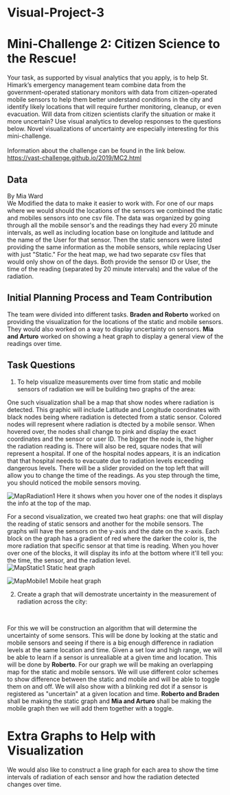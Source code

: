 # Visual-Project-3
# Mini-Challenge 2: Citizen Science to the Rescue!
Your task, as supported by visual analytics that you apply, is to help St. Himark’s emergency management team combine data from the government-operated stationary monitors with data from citizen-operated mobile sensors to help them better understand conditions in the city and identify likely locations that will require further monitoring, cleanup, or even evacuation. Will data from citizen scientists clarify the situation or make it more uncertain? Use visual analytics to develop responses to the questions below. Novel visualizations of uncertainty are especially interesting for this mini-challenge. <br/> <br/>
Information about the challenge can be found in the link below. <br/>
https://vast-challenge.github.io/2019/MC2.html

## Data
By Mia Ward <br/>
We Modified the data to make it easier to work with. For one of our maps where we would should the locations of the sensors we combined the static and mobiles sensors into one csv file. The data was organized by going through all the mobile sensor's and the readings they had every 20 minute intervals, as well as including location base on longitude and latitude and the name of the User for that sensor. Then the static sensors were listed providing the same information as the mobile sensors, while replacing User with just "Static." For the heat map, we had two separate csv files that would only show on of the days. Both provide the sensor ID or User, the time of the reading (separated by 20 minute intervals) and the value of the radiation. <br/>

## Initial Planning Process and Team Contribution

The team were divided into different tasks. **Braden and Roberto** worked on providing the visualization for the locations of the static and mobile sensors. They would also worked on a way to display uncertainty on sensors. **Mia and Arturo** worked on showing a heat graph to display a general view of the readings over time.

## Task Questions

1. To help visualize measurements over time from static and mobile sensors of radiation we will be building two graphs of the area: <br/>

One such visualization shall be a map that show nodes where radiation is detected. This graphic will include Latitude and Longitude coordinates with black nodes being where radiation is detected from a static sensor. Colored nodes will represent where radiation is dtected by a mobile sensor. When hovered over, the nodes shall change to pink and display the exact coordinates and the sensor or user ID. The bigger the node is, the higher the radiation reading is. There will also be red, square nodes that will represent a hospital. If one of the hospital nodes appears, it is an indication that that hospital needs to evacuate due to radiation levels exceeding dangerous levels. There will be a slider provided on the top left that will allow you to change the time of the readings. As you step through the time, you should noticed the mobile sensors moving. <br/>

![MapRadiation1](https://user-images.githubusercontent.com/45511267/57503792-5f011980-72b7-11e9-87f4-680f0d1e68aa.png)
Here it shows when you hover one of the nodes it displays the info at the top of the map.
<br/>

For a second visualization, we created two heat graphs: one that will display the reading of static sensors and another for the mobile sensors. The graphs will have the sensors on the y-axis and the date on the x-axis. Each block on the graph has a gradient of red where the darker the color is, the more radiation that specific sensor at that time is reading. When you hover over one of the blocks, it will display its info at the bottom where it'll tell you: the time, the sensor, and the radiation level.
<br/>
![MapStatic1](https://user-images.githubusercontent.com/45511267/57504197-2cf0b700-72b9-11e9-99df-5ed627b82bcc.png)
Static heat graph

![MapMobile1](https://user-images.githubusercontent.com/45511267/57504215-3ed25a00-72b9-11e9-90c4-fb7b2d10ec1e.png)
Mobile heat graph
<br/>

2. Create a graph that will demostrate uncertainty in the measurement of radiation across the city:
<br/>

For this we will be construction an algorithm that will determine the uncertainty of some sensors. This will be done by looking at the static and mobile sensors and seeing if there is a big enough difference in radiation levels at the same location and time. Given a set low and high range, we will be able to learn if a sensor is unrealiable at a given time and location. This will be done by **Roberto**. For our graph we will be making an overlapping map for the static and mobile sensors. We will use different color schemes to show difference between the static and mobile and will be able to toggle them on and off. We will also show with a blinking red dot if a sensor is registered as "uncertain" at a given location and time. **Roberto and Braden** shall be making the static graph and **Mia and Arturo** shall be making the mobile graph then we will add them together with a toggle.
<br/>

# Extra Graphs to Help with Visualization

We would also like to construct a line graph for each area to show the time intervals of radiation of each sensor and how the radiation detected changes over time.
